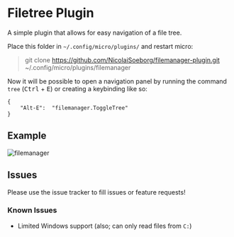 # Filetree Plugin

A simple plugin that allows for easy navigation of a file tree.

Place this folder in `~/.config/micro/plugins/` and restart micro:
> git clone https://github.com/NicolaiSoeborg/filemanager-plugin.git ~/.config/micro/plugins/filemanager

Now it will be possible to open a navigation panel by running 
the command `tree` (<kbd>Ctrl</kbd> + <kbd>E</kbd>) or creating
a keybinding like so:
```
{
	"Alt-E":  "filemanager.ToggleTree"
}
```

## Example

![filemanager](https://i.imgur.com/MBou7Hb.png "Filemanager")

## Issues

Please use the issue tracker to fill issues or feature requests!


### Known Issues

* Limited Windows support (also; can only read files from `C:`)

